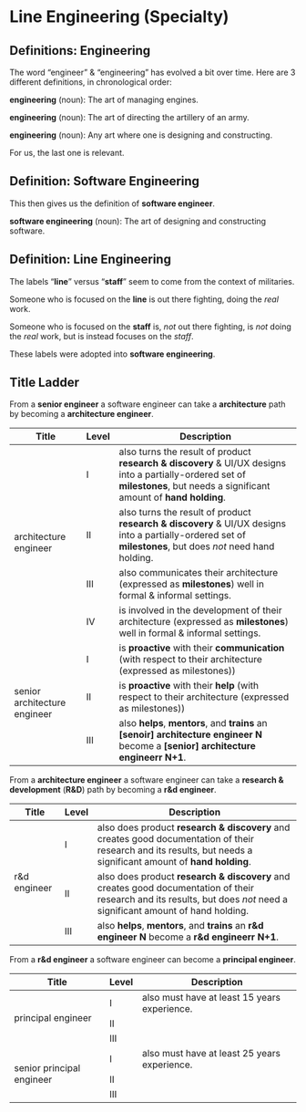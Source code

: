 # Line Engineering (Specialty)

## Definitions: Engineering

The word “engineer” & “engineering” has evolved a bit over time.
Here are 3 different definitions, in chronological order:

**engineering** (noun): The art of managing engines.

**engineering** (noun): The art of directing the artillery of an army.

**engineering** (noun): Any art where one is designing and constructing.

For us, the last one is relevant.

## Definition: Software Engineering

This then gives us the definition of **software engineer**.

**software engineering** (noun): The art of designing and constructing software.

## Definition: Line Engineering

The labels “**line**” versus “**staff**” seem to come from the context of militaries.

Someone who is focused on the **line** is out there fighting, doing the _real_ work.

Someone who is focused on the **staff** is, _not_ out there fighting, is _not_ doing the _real_ work, but is instead focuses on the _staff_.

These labels were adopted into **software engineering**.

## Title Ladder

From a **senior engineer** a software engineer can take a **architecture** path by becoming a **architecture engineer**.

<table>
	<thead>
		<tr>
			<th>Title</th>
			<th>Level</th>
			<th>Description</th>
		</td>
	</thead>
	<tbody>
		<tr>
			<td rowspan="4">architecture engineer</td>
			<td>Ⅰ</td>
			<td>also turns the result of product <strong>research & discovery</strong> & UI/UX designs into a partially-ordered set of <strong>milestones</strong>, but needs a significant amount of <strong>hand holding</strong>.</td>
		</tr>
		<tr>
			<td>Ⅱ</td>
			<td>also turns the result of product <strong>research & discovery</strong> & UI/UX designs into a partially-ordered set of <strong>milestones</strong>, but does <em>not</em> need hand holding.</td>
		</tr>
		<tr>
			<td>Ⅲ</td>
			<td>also communicates their architecture (expressed as <strong>milestones</strong>) well in formal & informal settings.</td>
		</tr>
		<tr>
			<td>Ⅳ</td>
			<td>is involved in the development of their architecture (expressed as <strong>milestones</strong>) well in formal & informal settings.</td>
		</tr>
		<tr>
			<td rowspan="3">senior architecture engineer</td>
			<td>Ⅰ</td>
			<td>is <strong>proactive</strong> with their <strong>communication</strong> (with respect to their architecture (expressed as milestones))</td>
		</tr>
		<tr>
			<td>Ⅱ</td>
			<td>is <strong>proactive</strong> with their <strong>help</strong> (with respect to their architecture (expressed as milestones))</td>
		</tr>
		<tr>
			<td>Ⅲ</td>
			<td>also <strong>helps</strong>, <strong>mentors</strong>, and <strong>trains</strong> an <strong>[senoir] architecture engineer N</strong> become a <strong>[senior] architecture engineerr N+1</strong>.</td>
		</tr>
	</tbody>
</table>

From a **architecture engineer** a software engineer can take a **research & development** (**R&D**) path by becoming a **r&d engineer**.

<table>
	<thead>
		<tr>
			<th>Title</th>
			<th>Level</th>
			<th>Description</th>
		</td>
	</thead>
	<tbody>
		<tr>
			<td rowspan="3">r&d engineer</td>
			<td>Ⅰ</td>
			<td>also does product <strong>research & discovery</strong> and creates good documentation of their research and its results, but needs a significant amount of <strong>hand holding</strong>.</td>
		</tr>
		<tr>
			<td>Ⅱ</td>
			<td>also does product <strong>research & discovery</strong> and creates good documentation of their research and its results, but does <em>not</em> need a significant amount of hand holding.</td>
		</tr>
		<tr>
			<td>Ⅲ</td>
			<td>also <strong>helps</strong>, <strong>mentors</strong>, and <strong>trains</strong> an <strong>r&d engineer N</strong> become a <strong>r&d engineerr N+1</strong>.</td>
		</tr>
	</tbody>
</table>

From a **r&d engineer** a software engineer can become a **principal engineer**.

<table>
	<thead>
		<tr>
			<th>Title</th>
			<th>Level</th>
			<th>Description</th>
		</td>
	</thead>
	<tbody>
		<tr>
			<td rowspan="3">principal engineer</td>
			<td>Ⅰ</td>
			<td>also must have at least 15 years experience.</td>
		</tr>
		<tr>
			<td>Ⅱ</td>
			<td></td>
		</tr>
		<tr>
			<td>Ⅲ</td>
			<td></td>
		</tr>
		<tr>
			<td rowspan="3">senior principal engineer</td>
			<td>Ⅰ</td>
			<td>also must have at least 25 years experience.</td>
		</tr>
		<tr>
			<td>Ⅱ</td>
			<td></td>
		</tr>
		<tr>
			<td>Ⅲ</td>
			<td></td>
		</tr>
	</tbody>
</table>


